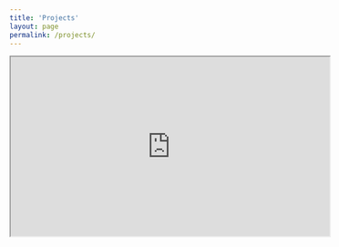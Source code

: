 ```yaml
---
title: 'Projects'
layout: page
permalink: /projects/
---
```

<iframe width="560" height="315" src="https://jierueichang.github.io/projectembed.html"> </iframe>

